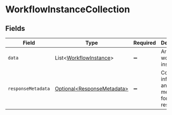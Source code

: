 # WorkflowInstanceCollection


## Fields

| Field                                                                      | Type                                                                       | Required                                                                   | Description                                                                |
| -------------------------------------------------------------------------- | -------------------------------------------------------------------------- | -------------------------------------------------------------------------- | -------------------------------------------------------------------------- |
| `data`                                                                     | List\<[WorkflowInstance](../../models/components/WorkflowInstance.md)>     | :heavy_minus_sign:                                                         | Array of workflow instances                                                |
| `responseMetadata`                                                         | [Optional\<ResponseMetadata>](../../models/components/ResponseMetadata.md) | :heavy_minus_sign:                                                         | Control information and metadata for the response.                         |